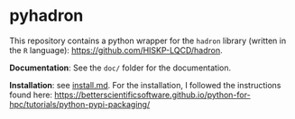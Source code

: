 # pyhadron

This repository contains a python wrapper for the `hadron` library (written in the `R` language): https://github.com/HISKP-LQCD/hadron.

**Documentation**: See the `doc/` folder for the documentation.

**Installation**: see [install.md](./install.md). For the installation, I followed the instructions found here: https://betterscientificsoftware.github.io/python-for-hpc/tutorials/python-pypi-packaging/